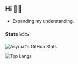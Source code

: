 ## Hi 🏃🏼

- Expanding my understanding.

### Stats 📈📉

![Asyraaf's GitHub Stats](https://github-readme-stats.vercel.app/api?username=asyraaftw&show_icons=true&theme=tokyonight)

![Top Langs](https://github-readme-stats.vercel.app/api/top-langs/?username=asyraaftw&layout=compact)
